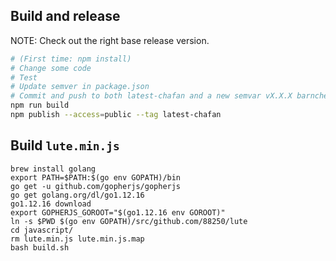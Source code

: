 ## Build and release

NOTE: Check out the right base release version.

```bash
# (First time: npm install)
# Change some code
# Test
# Update semver in package.json
# Commit and push to both latest-chafan and a new semvar vX.X.X barnches 
npm run build
npm publish --access=public --tag latest-chafan
```

## Build `lute.min.js`

```
brew install golang
export PATH=$PATH:$(go env GOPATH)/bin
go get -u github.com/gopherjs/gopherjs
go get golang.org/dl/go1.12.16
go1.12.16 download
export GOPHERJS_GOROOT="$(go1.12.16 env GOROOT)"
ln -s $PWD $(go env GOPATH)/src/github.com/88250/lute
cd javascript/
rm lute.min.js lute.min.js.map
bash build.sh
```

